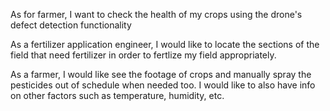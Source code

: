 As for farmer, I want to check the health of my crops using the drone's defect detection functionality

As a fertilizer application engineer, I would like to locate the sections of the field that need fertilizer in order to fertlize my field appropriately.

As a farmer, I would like see the footage of crops and manually spray the pesticides out of schedule when needed too. I would like to also have info on other factors such as temperature, humidity, etc.